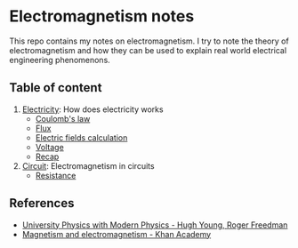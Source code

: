 # Electromagnetism notes

This repo contains my notes on electromagnetism. I try to note the theory of electromagnetism and how they can be used to explain real world electrical engineering phenomenons.

## Table of content

1. [Electricity](./Electricity/): How does electricity works
	- [Coulomb's law](./Electricity/Coulomb's%20law.md)
	- [Flux](./Electricity/Flux.md)
	- [Electric fields calculation](./Electricity/Electric%20fields%20calculation.md)
	- [Voltage](./Electricity/Voltage.md)
	- [Recap](./Electricity/Recap.md)
2. [Circuit](./Circuit): Electromagnetism in circuits
	- [Resistance](./Circuit/Resistance.md)

## References

- [University Physics with Modern Physics -  Hugh Young, Roger Freedman](https://www.amazon.com/University-Physics-Modern-15th/dp/0135159555)
- [Magnetism and electromagnetism - Khan Academy](https://www.khanacademy.org/science/ap-physics-2/ap-magnetic-forces-and-magnetic-fields)
